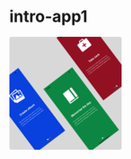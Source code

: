 # intro-app1



<img src="https://raw.githubusercontent.com/jsbeaudry/intro-app1/master/i1%20%2B%20i2%20%2B%20i3%20Mask.png" width="200px" />

